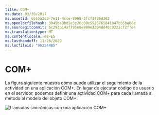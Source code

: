 ```yaml
---
title: COM+
ms.date: 03/30/2017
ms.assetid: 6665a2d3-7e11-4cce-8968-3fcf3426d362
ms.openlocfilehash: 3945ba8bd5e3c26c09c5526765841b47b35ba68e
ms.sourcegitcommit: bc293b14af795e0e999e3304dd40c0222cf2ffe4
ms.translationtype: MT
ms.contentlocale: es-ES
ms.lasthandoff: 11/26/2020
ms.locfileid: "96254485"
---
```

# <a name="com"></a>COM+

La figura siguiente muestra cómo puede utilizar el seguimiento de la actividad en una aplicación COM+. En lugar de ejecutar código de usuario en el servidor, podemos definir una actividad COM+ para cada llamada al método al modelo del objeto COM+.  
  
 ![Llamadas sincrónicas con una aplicación COM&#43;](media/com-tracing.gif "Seguimiento de com +")
